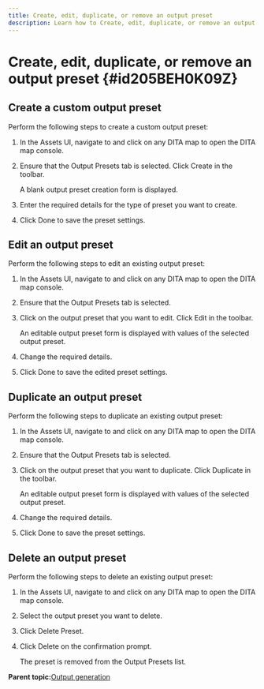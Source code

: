 ```yaml
---
title: Create, edit, duplicate, or remove an output preset
description: Learn how to Create, edit, duplicate, or remove an output preset
---
```


# Create, edit, duplicate, or remove an output preset {#id205BEH0K09Z}

## Create a custom output preset 

Perform the following steps to create a custom output preset:

1.  In the Assets UI, navigate to and click on any DITA map to open the DITA map console.

1.  Ensure that the Output Presets tab is selected. Click Create in the toolbar.

    A blank output preset creation form is displayed.

1.  Enter the required details for the type of preset you want to create.

1.  Click Done to save the preset settings.


## Edit an output preset 

Perform the following steps to edit an existing output preset:

1.  In the Assets UI, navigate to and click on any DITA map to open the DITA map console.

1.  Ensure that the Output Presets tab is selected.

1.  Click on the output preset that you want to edit. Click Edit in the toolbar.

    An editable output preset form is displayed with values of the selected output preset.

1.  Change the required details.

1.  Click Done to save the edited preset settings.


## Duplicate an output preset 

Perform the following steps to duplicate an existing output preset:

1.  In the Assets UI, navigate to and click on any DITA map to open the DITA map console.

1.  Ensure that the Output Presets tab is selected.

1.  Click on the output preset that you want to duplicate. Click Duplicate in the toolbar.

    An editable output preset form is displayed with values of the selected output preset.

1.  Change the required details.

1.  Click Done to save the preset settings.


## Delete an output preset 

Perform the following steps to delete an existing output preset:

1.  In the Assets UI, navigate to and click on any DITA map to open the DITA map console.

1.  Select the output preset you want to delete.

1.  Click Delete Preset.

1.  Click Delete on the confirmation prompt.

    The preset is removed from the Output Presets list.


**Parent topic:**[Output generation](generate-output.md)

